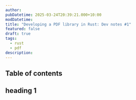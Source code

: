 ```yaml
---
author:
pubDatetime: 2025-03-24T20:39:21.000+10:00
modDatetime:
title: "Developing a PDF library in Rust: Dev notes #1"
featured: false
draft: true
tags:
  - rust
  - pdf
description:
---
```


## Table of contents

## heading 1
